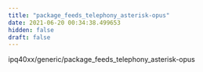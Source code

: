 ```yaml
---
title: "package_feeds_telephony_asterisk-opus"
date: 2021-06-20 00:34:38.499653
hidden: false
draft: false
---
```


ipq40xx/generic/package_feeds_telephony_asterisk-opus

